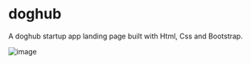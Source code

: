 # doghub

A doghub startup app landing page built with Html, Css and Bootstrap.

![image](https://user-images.githubusercontent.com/25077504/164953900-d39ff263-2150-4c7e-bb97-fbdbe11e2636.png)

